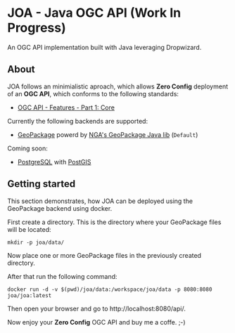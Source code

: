 # JOA - Java OGC API (Work In Progress)

An OGC API implementation built with Java leveraging Dropwizard.

## About

JOA follows an minimialistic aproach, which allows **Zero Config** deployment of an **OGC API**, which conforms to the following standards:

- [OGC API - Features - Part 1: Core](http://docs.opengeospatial.org/is/17-069r3/17-069r3.html)

Currently the following backends are supported:

- [GeoPackage](https://www.geopackage.org/) powerd by [NGA's GeoPackage Java lib](https://github.com/ngageoint/geopackage-java) (`Default`)

Coming soon:

- [PostgreSQL](https://www.postgresql.org/) with [PostGIS](https://postgis.net/)

## Getting started

This section demonstrates, how JOA can be deployed using the GeoPackage backend using docker.

First create a directory. This is the directory where your GeoPackage files will be located:

```
mkdir -p joa/data/
```

Now place one or more GeoPackage files in the previously created directory.

After that run the following command:

```
docker run -d -v $(pwd)/joa/data:/workspace/joa/data -p 8080:8080 joa/joa:latest
```

Then open your browser and go to http://localhost:8080/api/.

Now enjoy your **Zero Config** OGC API and buy me a coffe. ;-)

